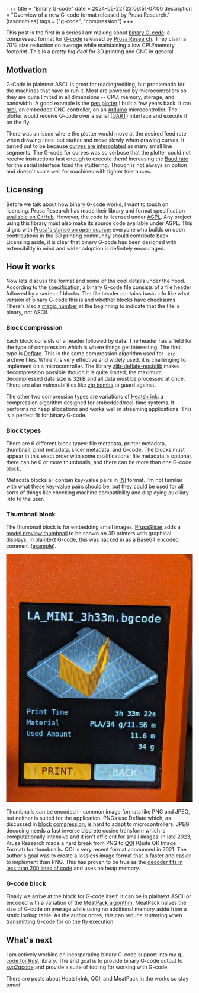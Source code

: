+++
title = "Binary G-code"
date = 2024-05-22T23:06:51-07:00
description = "Overview of a new G-code format released by Prusa Research."
[taxonomies]
tags = ["g-code", "compression"]
+++

This post is the first in a series I am making about [binary G-code](https://help.prusa3d.com/article/binary-g-code_646763): a compressed format for [G-code](https://en.wikipedia.org/wiki/G-code) released by [Prusa Research](https://www.prusa3d.com/).
They claim a 70% size reduction on average while maintaining a low CPU/memory footprint. This is a _pretty big deal_ for 3D printing and CNC in general.

## Motivation

G-Code in plaintext ASCII is great for reading/editing, but problematic for the machines that have to run it. Most are powered by microcontrollers so they are quite limited in all dimensions -- CPU, memory, storage, and bandwidth. A good example is the [pen plotter](@/blog/pen_plotter/index.md) I built a few years back. It ran [grbl](https://github.com/grbl/grbl), an embedded CNC controller, on an [Arduino](https://docs.arduino.cc/learn/starting-guide/whats-arduino/) microcontroller. The plotter would receive G-code over a serial ([UART](https://en.wikipedia.org/wiki/Universal_asynchronous_receiver-transmitter)) interface and execute it on the fly.

There was an issue where the plotter would move at the desired feed rate when drawing lines, but stutter and move slowly when drawing curves. It turned out to be because [curves are interpolated](@/blog/svg2gcode_progress/index.md#circular-interpolation) as many small line segments. The G-code for curves was so verbose that the plotter could not receive instructions fast enough to execute them! Increasing the [Baud rate](https://en.wikipedia.org/wiki/Baud) for the serial interface fixed the stuttering. Though is not always an option and doesn't scale well for machines with tighter tolerances.

## Licensing

Before we talk about how binary G-code works, I want to touch on licensing. Prusa Research has made their library and format specification [available on GitHub](https://github.com/prusa3d/libbgcode/). However, the code is licensed under [AGPL](https://en.wikipedia.org/wiki/GNU_Affero_General_Public_License). Any project using this library must also make its source code available under AGPL. This aligns with [Prusa's stance on open source](https://blog.prusa3d.com/the-state-of-open-source-in-3d-printing-in-2023_76659/); everyone who builds on open contributions in the 3D printing community should contribute back. Licensing aside, it is clear that binary G-code has been designed with extensibility in mind and wider adoption is definitely encouraged.

## How it works

Now lets discuss the format and some of the cool details under the hood. According to the [specification](https://github.com/prusa3d/libbgcode/blob/main/doc/specifications.md), a binary G-code file consists of a file header followed by a series of blocks. The file header contains basic info like what version of binary G-code this is and whether blocks have checksums. There's also a [magic number](https://en.wikipedia.org/wiki/Magic_number_%28programming%29) at the beginning to indicate that the file is binary, not ASCII.

### Block compression

Each block consists of a header followed by data. The header has a field for the type of compression which is where things get interesting. The first type is [Deflate](https://en.wikipedia.org/wiki/Deflate). This is the same compression algorithm used for `.zip` archive files. While it is very effective and widely used, it is challenging to implement on a microcontroller. The library [zlib-deflate-nostdlib](https://github.com/derf/zlib-deflate-nostdlib?tab=readme-ov-file#memory-requirements) makes decompression possible though it is quite limited; the maximum decompressed data size is 32kB and all data must be processed at once. There are also vulnerabilities like [zip bombs](https://en.wikipedia.org/wiki/Zip_bomb) to guard against.

The other two compression types are variations of [Heatshrink](https://github.com/atomicobject/heatshrink/): a compression algorithm designed for embedded/real-time systems. It performs no heap allocations and works well in streaming applications. This is a perfect fit for binary G-code.

### Block types

There are 6 different block types: file metadata, printer metadata, thumbnail, print metadata, slicer metadata, and G-code. The blocks must appear in this exact order with some qualifications: file metadata is optional, there can be 0 or more thumbnails, and there can be more than one G-code block.

Metadata blocks all contain key-value pairs in [INI](https://en.wikipedia.org/wiki/INI_file) format. I'm not familiar with what these key-value pairs should be, but they could be used for all sorts of things like checking machine compatibility and displaying auxiliary info to the user.


### Thumbnail block

The thumbnail block is for embedding small images. [PrusaSlicer](https://www.prusa3d.com/en/page/prusaslicer_424/) adds a [model preview thumbnail](https://help.prusa3d.com/article/model-preview_648687) to be shown on 3D printers with graphical displays. In plaintext G-code, this was hacked in as a [Base64](https://en.wikipedia.org/wiki/Base64) encoded comment ([example](https://imgur.com/c7x9BQ7)).

![Preview dialog showing thumbnail on a Prusa Mini 3D printer](prusa_mini_preview.jpg)

Thumbnails can be encoded in common image formats like PNG and JPEG, but neither is suited for the application. PNGs use Deflate which, as discussed in [block compression](#block-compression), is hard to adapt to microcontrollers. JPEG decoding needs a fast inverse discrete cosine transform which is computationally intensive and it isn't efficient for small images. In late 2023, Prusa Research made a hard break from PNG to [QOI](https://en.wikipedia.org/wiki/QOI_%28image_format%29) (Quite OK Image Format) for thumbnails. QOI is very recent format announced in 2021. The author's goal was to create a lossless image format that is faster and easier to implement than PNG. This has proven to be true as the [decoder fits in less than 200 lines of code](https://github.com/prusa3d/Prusa-Firmware-Buddy/blob/991dd60247e0ee34ec3866558de6c3b46b124338/src/gui/qoi_decoder.cpp#L6) and uses no heap memory.

### G-code block

Finally we arrive at the block for G-code itself. It can be in plaintext ASCII or encoded with a variation of the [MeatPack algorithm](https://github.com/scottmudge/OctoPrint-MeatPack). MeatPack halves the size of G-code on average while using no additional memory aside from a static lookup table. As the author notes, this can reduce stuttering when transmitting G-code for on the fly execution. 

## What's next

I am actively working on incorporating binary G-code support into my [g-code for Rust](https://github.com/sameer/g-code) library. The end goal is to provide binary G-code output to [svg2gcode](https://github.com/sameer/svg2gcode) and provide a suite of tooling for working with G-code.

There are posts about Heatshrink, QOI, and MeatPack in the works so stay tuned!

